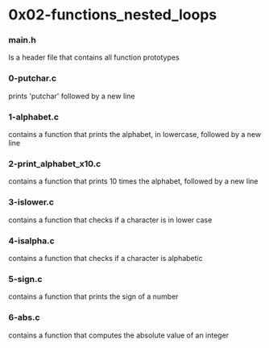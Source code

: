 # 0x02-functions_nested_loops

### main.h
Is a header file that contains all
function prototypes

### 0-putchar.c
prints 'putchar' followed by a new line

### 1-alphabet.c
contains a function that prints the alphabet,
in lowercase, followed by a new line

### 2-print_alphabet_x10.c
contains a function that prints 10 times the
alphabet, followed by a new line

### 3-islower.c
contains a function that checks if a
character is in lower case

### 4-isalpha.c
contains a function that checks if a
character is alphabetic

### 5-sign.c
contains a function that prints the sign
of a number

### 6-abs.c
contains a function that computes the absolute value of an integer

